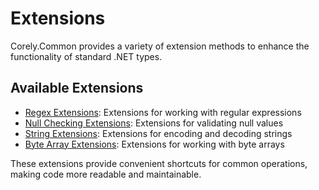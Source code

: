 # Extensions

Corely.Common provides a variety of extension methods to enhance the functionality of standard .NET types.

## Available Extensions

- [Regex Extensions](regex-extensions.md): Extensions for working with regular expressions
- [Null Checking Extensions](null-checking-extensions.md): Extensions for validating null values
- [String Extensions](string-extensions.md): Extensions for encoding and decoding strings
- [Byte Array Extensions](byte-array-extensions.md): Extensions for working with byte arrays

These extensions provide convenient shortcuts for common operations, making code more readable and maintainable.
